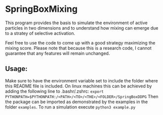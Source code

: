 # SpringBoxMixing
This program provides the basis to simulate the environment of active particles
in two dimensions and to understand how mixing can emerge due to a stratey of
selective activation. 

Feel free to use the code to come up with a good strategy maximizing the mixing
score. Please note that because this is a research code, I cannot guarantee
that any features will remain unchanged.

## Usage:
Make sure to have the environment variable set to include the folder where this
README file is included. On linux machines this can be achieved by adding the
following line to .bashr/.zshrc:
`export PYTHONPATH=$PYTHONPATH:/<PATH>/<TO>/<THE>/<FOLDER>/SpringBoxDDPG`
Then the package can be imported as demonstrated by the examples in the folder
`examples`. To run a simulation execute
`python3 example.py`
